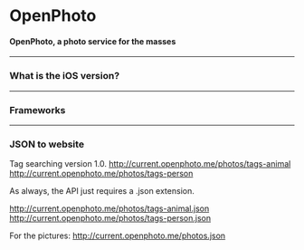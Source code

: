 OpenPhoto
=======================
#### OpenPhoto, a photo service for the masses

----------------------------------------
### What is the iOS version?

----------------------------------------

### Frameworks

----------------------------------------

### JSON to website
Tag searching version 1.0.
http://current.openphoto.me/photos/tags-animal
http://current.openphoto.me/photos/tags-person

As always, the API just requires a .json extension.

http://current.openphoto.me/photos/tags-animal.json
http://current.openphoto.me/photos/tags-person.json


For the pictures:
http://current.openphoto.me/photos.json



